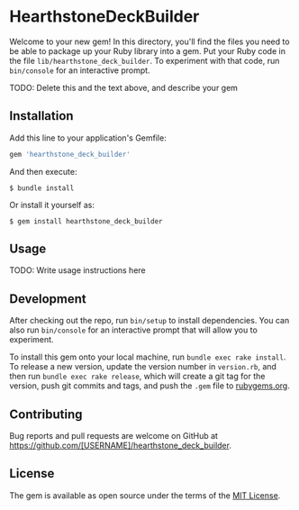 # HearthstoneDeckBuilder

Welcome to your new gem! In this directory, you'll find the files you need to be able to package up your Ruby library into a gem. Put your Ruby code in the file `lib/hearthstone_deck_builder`. To experiment with that code, run `bin/console` for an interactive prompt.

TODO: Delete this and the text above, and describe your gem

## Installation

Add this line to your application's Gemfile:

```ruby
gem 'hearthstone_deck_builder'
```

And then execute:

    $ bundle install

Or install it yourself as:

    $ gem install hearthstone_deck_builder

## Usage

TODO: Write usage instructions here

## Development

After checking out the repo, run `bin/setup` to install dependencies. You can also run `bin/console` for an interactive prompt that will allow you to experiment.

To install this gem onto your local machine, run `bundle exec rake install`. To release a new version, update the version number in `version.rb`, and then run `bundle exec rake release`, which will create a git tag for the version, push git commits and tags, and push the `.gem` file to [rubygems.org](https://rubygems.org).

## Contributing

Bug reports and pull requests are welcome on GitHub at https://github.com/[USERNAME]/hearthstone_deck_builder.


## License

The gem is available as open source under the terms of the [MIT License](https://opensource.org/licenses/MIT).
